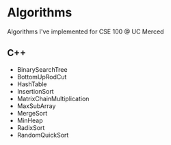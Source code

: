 # Algorithms
Algorithms I've implemented for CSE 100 @ UC Merced

## C++
* BinarySearchTree
* BottomUpRodCut
* HashTable
* InsertionSort
* MatrixChainMultiplication
* MaxSubArray
* MergeSort
* MinHeap
* RadixSort
* RandomQuickSort

